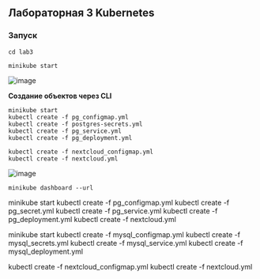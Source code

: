 ## Лабораторная 3 Kubernetes

### Запуск
```commandline
cd lab3
```
```commandline
minikube start
```
![image](https://github.com/AndreyPriv/containerization_and_orchestration_itmo/blob/master/docs/1.png)

**Создание объектов через CLI**

```commandline
minikube start
kubectl create -f pg_configmap.yml
kubectl create -f postgres-secrets.yml
kubectl create -f pg_service.yml
kubectl create -f pg_deployment.yml

kubectl create -f nextcloud_configmap.yml
kubectl create -f nextcloud.yml
```
![image](https://github.com/AndreyPriv/containerization_and_orchestration_itmo/blob/master/docs/2.png)


```commandline
minikube dashboard --url
```

minikube start
kubectl create -f pg_configmap.yml
kubectl create -f pg_secret.yml
kubectl create -f pg_service.yml
kubectl create -f pg_deployment.yml
kubectl create -f nextcloud.yml


minikube start
kubectl create -f mysql_configmap.yml
kubectl create -f mysql_secrets.yml
kubectl create -f mysql_service.yml
kubectl create -f mysql_deployment.yml

kubectl create -f nextcloud_configmap.yml
kubectl create -f nextcloud.yml
